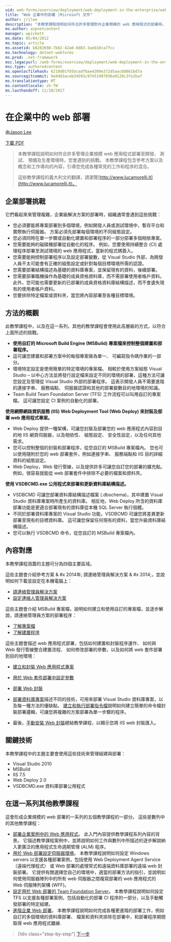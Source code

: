```yaml
---
uid: web-forms/overview/deployment/web-deployment-in-the-enterprise/web-deployment-in-the-enterprise
title: "Web 企業中的部署 |Microsoft 文件"
author: jrjlee
description: "本教學課程說明如何符合許多管理對內企業規模的 web 應用程式的部署時，就會發生的驗證題目..."
ms.author: aspnetcontent
manager: wpickett
ms.date: 05/04/2012
ms.topic: article
ms.assetid: b8283698-7b82-42a8-8d83-3aeb18ca7fcc
ms.technology: dotnet-webforms
ms.prod: .net-framework
msc.legacyurl: /web-forms/overview/deployment/web-deployment-in-the-enterprise/web-deployment-in-the-enterprise
msc.type: authoredcontent
ms.openlocfilehash: 6210d01f65bcadf8ae4209e372d5aac68861bd7a
ms.sourcegitcommit: 9a9483aceb34591c97451997036a9120c3fe2baf
ms.translationtype: MT
ms.contentlocale: zh-TW
ms.lasthandoff: 11/10/2017
---
```

<a name="web-deployment-in-the-enterprise"></a>在企業中的 web 部署
====================
由[Jason Lee](https://github.com/jrjlee)

[下載 PDF](https://msdnshared.blob.core.windows.net/media/MSDNBlogsFS/prod.evol.blogs.msdn.com/CommunityServer.Blogs.Components.WeblogFiles/00/00/00/63/56/8130.DeployingWebAppsInEnterpriseScenarios.pdf)

> 本教學課程說明如何符合許多管理企業規模 web 應用程式部署至開發、 測試、 預備及生產環境時，您會遇到的挑戰。 本教學課程包含參考方案以及概念和工作導向的內容，引導您完成各種常見的工作和程序的混合。
> 
> 這些教學課程的義大利文的翻譯，請瀏覽[http://www.lucamorelli.it](http://www.lucamorelli.it)。


## <a name="enterprise-deployment-challenges"></a>企業部署挑戰

它們看起來來管理複雜，企業級解決方案的部署時，組織通常會遇到這些挑戰：

- 您必須要能將專案部署到多個環境，例如開發人員或測試環境中，暫存平台和實際執行伺服器。 方案必須先部署每個環境的不同組態設定。
- 您必須同時在單一步驟或自動化建置和部署程序的一部分部署多個相依專案。
- 您需要能夠的磁碟機部署從自動化的程序。 例如，您要使用持續整合 (CI) 處理程序部署至測試環境的 web 應用程式，當新的程式碼簽入。
- 您需要能夠控制部署程序以及設定部署變數，從 Visual Studio 外部，為開發人員不太可能會有正確的組態設定或針對每個目標環境所需的認證。
- 您需要部署結構描述為基礎的資料庫專案，並保留現有的資料，後續部署。
- 您需要部署臨機操作為基礎的成員資格資料庫，而不需部署使用者帳戶資料。 此外，您可能也需要更新的已部署的成員資格資料庫結構描述，而不會遺失現有的使用者帳戶資料。
- 您要排除特定檔案或資料夾，當您將內容部署至各種目標環境。

## <a name="overview-of-approach"></a>方法的概觀

此教學課程中，以及在這一系列，其他的教學課程會使用此高層級的方式，以符合上面所述的挑戰。

- **使用自訂的 Microsoft Build Engine (MSBuild) 專案檔來控制整個建置和部署程序。**
- 這可讓您建置和部署方案中的每個專案做為單一、 可編寫指令碼作業的一部分。
- 環境特定設定是使用簡單的特定環境的專案檔。 相較於使用方案組態 Visual Studio – 以中心方法並將發行設定檔來設定不同的環境的部署，這種方法可讓您設定及管理從 Visual Studio 外部的部署程序。 這表示開發人員不需要進階的連接字串、 服務端點、 伺服器認證和其他的部署變數目的地環境的知識。
- Team Build Team Foundation Server (TFS) 工作流程可以叫用自訂的專案檔。 這可讓您設定 CI 案例的自動化的部署。

**使用網際網路資訊服務 (IIS) Web Deployment Tool (Web Deploy) 來封裝及部署 web 應用程式專案。**

- Web Deploy 提供一種架構，可讓您封裝及部署您的 web 應用程式內容到目的地 IIS 網頁伺服器，以及相依性、 組態設定、 安全性設定，以及任何其他需求。
- 您可以控制整個的封裝和部署程序，從您自訂的 MSBuild 專案檔內。 您也可以使用隨附於您的 web 部署套件，例如連接字串、 服務端點和 IIS 目的詳細資料的組態設定。
- Web Deploy，Web 發行管線，以及提供許多可讓您自訂您的部署的擴充點。 例如，很容易就能從 web 部署套件中排除不必要的檔案和資料夾。

**使用 VSDBCMD.exe 公用程式來部署和更新資料庫結構描述。**

- VSDBCMD 可讓您部署資料庫結構描述檔案 (.dbschema)，其中建置 Visual Studio 資料庫專案時所產生的資料庫。 相反地，Web Deploy 所含的資料庫部署功能是更適合部署現有的資料庫從本機 SQL Server 執行個體。
- 不同於部署資料庫專案的 Visual Studio 功能，VSDBCMD 可讓您將差異更新部署至現有的目標資料庫。 這可讓您保留任何現有的資料，當您升級資料庫結構描述。
- 您可以執行 VSDBCMD 命令，從您自訂的 MSBuild 專案檔內。

## <a name="content-map"></a>內容對應

本教學課程涵蓋的主題可分為四個主要區域。

這些主題會介紹參考方案 & #x 2014年; 請連絡管理員解決方案 & #x 2014;，並說明如何下載並設定在本機電腦上：

- [請連絡管理員解決方案](the-contact-manager-solution.md)
- [設定連絡人管理員解決方案](setting-up-the-contact-manager-solution.md)

這些主題會介紹 MSBuild 專案檔，說明如何建立和使用自訂的專案檔，並逐步解說，請連絡管理員方案的部署程序：

- [了解專案檔](understanding-the-project-file.md)
- [了解建置程序](understanding-the-build-process.md)

這些主題會描述 web 應用程式部署，包括如何建置和封裝程序運作、 如何與 Web 發行管線整合建置流程、 如何修改部署的參數，以及如何將 web 套件部署到目的地環境：

- [建立和封裝 Web 應用程式專案](building-and-packaging-web-application-projects.md)
- [用於 Web 套件部署中設定參數](configuring-parameters-for-web-package-deployment.md)
- [部署 Web 封裝](deploying-web-packages.md)

- [部署資料庫專案](deploying-database-projects.md)描述不同的技術，可用來部署 Visual Studio 資料庫專案，以及每一種方法的優缺點。 [建立和執行部署指令檔](creating-and-running-a-deployment-command-file.md)說明如何建立簡單的命令檔封裝部署邏輯，可讓您將複雜的方案部署為單一步驟的程序。
- 最後，[手動安裝 Web 封裝](manually-installing-web-packages.md)總結教學課程，以顯示您將 IIS web 封裝匯入。

## <a name="key-technologies"></a>關鍵技術

本教學課程中的主題主要會使用這些技術來管理組建與部署：

- Visual Studio 2010
- MSBuild
- IIS 7.5
- Web Deploy 2.0
- VSDBCMD.exe 資料庫部署公用程式

## <a name="other-tutorials-in-this-series"></a>在這一系列其他教學課程

這會形成企業規模的 web 部署的一系列的五個教學課程的一部分。 這些是數列中的其他教學課程：

- [部署企業案例中的 Web 應用程式](../deploying-web-applications-in-enterprise-scenarios/deploying-web-applications-in-enterprise-scenarios.md)。 此入門內容提供教學課程系列內容的背景。 它描述教學課程案例中，並將說明如何工作與數列中所描述的逐步解說納入更廣泛的應用程式生命週期管理 (ALM) 程序。
- [用於 Web 部署設定伺服器環境](../configuring-server-environments-for-web-deployment/configuring-server-environments-for-web-deployment.md)。 本教學課程說明如何設定 Windows servers 以支援各種部署案例，包括使用 Web Deployment Agent Service （遠端代理程式） 或 Web 部署的處理常式和遠端資料庫部署的遠端 web 封裝部署。 它提供有關選擇您自己的環境中，適當的部署方法的指引，並說明如何使用伺服器陣列中的所有 web 伺服器之間複寫部署的 web 應用程式的 Web 伺服陣列架構 (WFF)。
- [設定用於 Web 部署的 Team Foundation Server](../configuring-team-foundation-server-for-web-deployment/configuring-team-foundation-server-for-web-deployment.md)。 本教學課程說明如何設定 TFS 以支援各種部署案例，包括自動化的部署 CI 程序的一部分，以及手動觸發部署的特定組建。
- [進階企業 Web 部署](../advanced-enterprise-web-deployment/advanced-enterprise-web-deployment.md)。 本教學課程說明如何完成各種更進階的部署工作，例如自訂的多個環境的資料庫部署、 檔案和資料夾排除在部署中，和部署程序期間取得 web 應用程式離線.

>[!div class="step-by-step"]
[下一步](the-contact-manager-solution.md)
